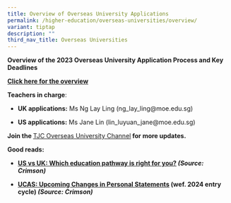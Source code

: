 ```yaml
---
title: Overview of Overseas University Applications
permalink: /higher-education/overseas-universities/overview/
variant: tiptap
description: ""
third_nav_title: Overseas Universities
---
```

<p><strong>Overview of the 2023 Overseas University Application Process and Key Deadlines</strong></p><p><strong><a href="/files/Overview_of_Overseas_University_Applications_2023.pdf" rel="noopener noreferrer nofollow" target="_blank">Click here for the overview</a></strong></p><p></p><p><strong>Teachers in charge</strong>: </p><ul data-tight="true" class="tight"><li><p><strong>UK applications:</strong> Ms Ng Lay Ling (ng_lay_ling@moe.edu.sg)</p></li><li><p><strong>US applications:</strong> Ms Jane Lin (lin_luyuan_jane@moe.edu.sg)</p></li></ul><p><strong>Join the </strong><a href="https://t.me/+2sZS6hV70K00NDVl" rel="noopener noreferrer nofollow" target="_blank">TJC Overseas University Channel</a><strong> for more updates. </strong></p><p></p><p><strong>Good reads:</strong></p><ul><li><p><strong><a href="https://www.crimsoneducation.org/sg/blog/campus-life-more/us-vs-uk-universities/" class="XqQF9c" rel="noopener noreferrer nofollow" target="_blank"><u>US vs UK: Which education pathway is right for you?</u></a> <em>(Source: Crimson)</em></strong></p></li><li><p><strong><a href="https://www.crimsoneducation.org/nz/blog/admissions-news/cambridge-college-essay/" class="XqQF9c" rel="noopener noreferrer nofollow" target="_blank"><u>UCAS: Upcoming Changes in Personal Statements</u></a> (wef. 2024 entry cycle) <em>(Source: Crimson)</em></strong></p></li></ul><p></p>